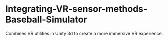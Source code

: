 # Integrating-VR-sensor-methods-Baseball-Simulator
Combines VR utilities in Unity 3d to create a more immersive VR experience. 
